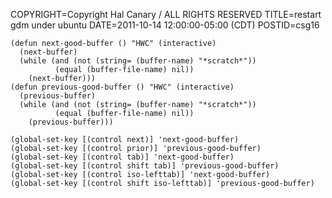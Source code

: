 COPYRIGHT=Copyright Hal Canary / ALL RIGHTS RESERVED
TITLE=restart gdm under ubuntu
DATE=2011-10-14 12:00:00-05:00 (CDT)
POSTID=csg16

```Emacs Lisp
(defun next-good-buffer () "HWC" (interactive)
  (next-buffer)
  (while (and (not (string= (buffer-name) "*scratch*"))
          (equal (buffer-file-name) nil))
    (next-buffer)))
(defun previous-good-buffer () "HWC" (interactive)
  (previous-buffer)
  (while (and (not (string= (buffer-name) "*scratch*"))
          (equal (buffer-file-name) nil))
    (previous-buffer)))

(global-set-key [(control next)] 'next-good-buffer)
(global-set-key [(control prior)] 'previous-good-buffer)
(global-set-key [(control tab)] 'next-good-buffer)
(global-set-key [(control shift tab)] 'previous-good-buffer)
(global-set-key [(control iso-lefttab)] 'next-good-buffer)
(global-set-key [(control shift iso-lefttab)] 'previous-good-buffer)
```
